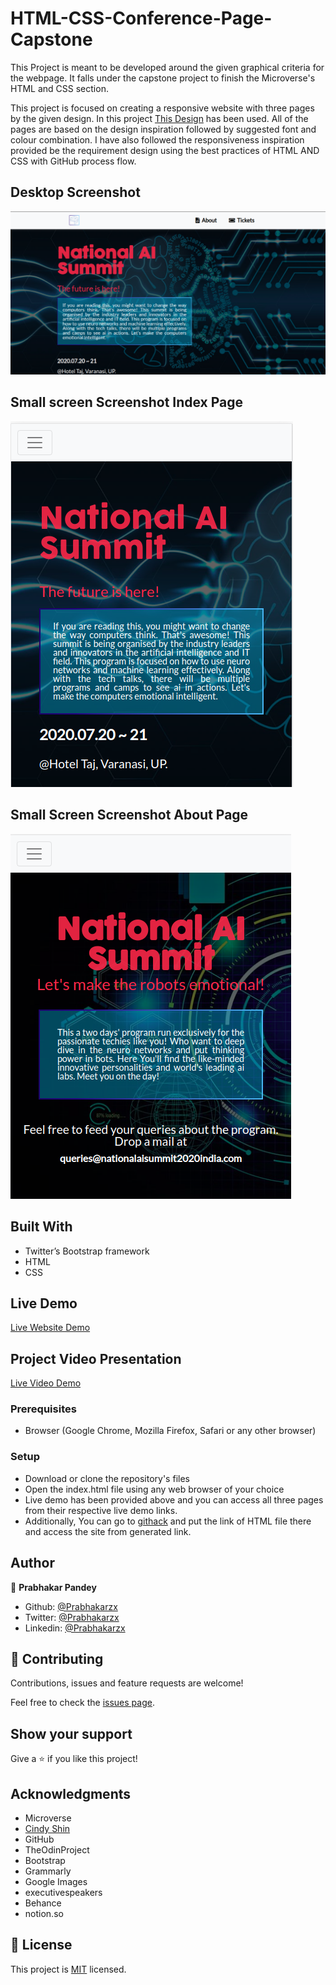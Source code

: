 # HTML-CSS-Conference-Page-Capstone
This Project is meant to be developed around the given graphical criteria for the webpage. It falls under the capstone project to finish the Microverse's HTML and CSS section.

> 
This project is focused on creating a responsive website with three pages by the given design. In this project [This Design](https://www.behance.net/gallery/29845175/CC-Global-Summit-2015) has been used. All of the pages are based on the design inspiration followed by suggested font and colour combination. I have also followed the responsiveness inspiration provided be the requirement design using the best practices of HTML AND CSS with GitHub process flow.

## Desktop Screenshot

![screenshot](./img/NationalAiIndexPage.png)

## Small screen Screenshot Index Page

![screenshot](./img/NationalAiIndexMobile.png)

## Small Screen Screenshot About Page
![screenshot](./img/AIsummitAboutMob.png)

## Built With

- Twitter’s Bootstrap framework
- HTML
- CSS

## Live Demo

[Live Website Demo](https://rawcdn.githack.com/Prabhakarzx/HTML-CSS-Conference-Page-Capstone/306194756c4f2ba1d7a32e3813a21b1336441aed/index.html)

## Project Video Presentation

[Live Video Demo](https://www.loom.com/share/84c66a4ff2eb4585923721a4e7a5e7ba)


### Prerequisites

- Browser (Google Chrome, Mozilla Firefox, Safari or any other browser)

### Setup

- Download or clone the repository's files
- Open the index.html file using any web browser of your choice
- Live demo has been provided above and you can access all three pages from their respective live demo links.
- Additionally, You can go to [githack](https://raw.githack.com) and put the link of HTML file there and access the site from generated link.

## Author

👤 **Prabhakar Pandey**

- Github: [@Prabhakarzx](https://github.com/Prabhakarzx)
- Twitter: [@Prabhakarzx](https://twitter.com/prabhakarzx)
- Linkedin: [@Prabhakarzx](https://www.linkedin.com/in/prabhakarzx/)

## 🤝 Contributing

Contributions, issues and feature requests are welcome!

Feel free to check the [issues page](https://github.com/Prabhakarzx/HTML-CSS-Conference-Page-Capstone/issues).

## Show your support

Give a ⭐️ if you like this project!

## Acknowledgments

- Microverse
- [Cindy Shin](https://www.behance.net/adagio07)
- GitHub
- TheOdinProject
- Bootstrap
- Grammarly
- Google Images
- executivespeakers
- Behance
- notion.so

## 📝 License

This project is [MIT](lic.url) licensed.
